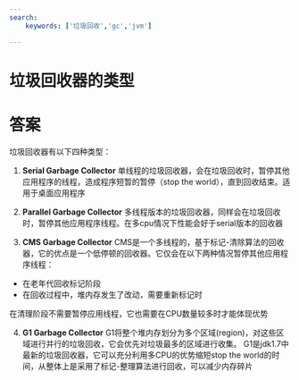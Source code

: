 ```yaml
---
search:
    keywords: ['垃圾回收','gc','jvm']

---
```



# 垃圾回收器的类型

# 答案
垃圾回收器有以下四种类型：
1. **Serial Garbage Collector**
单线程的垃圾回收器，会在垃圾回收时，暂停其他应用程序的线程，造成程序短暂的暂停（stop the world），直到回收结束。适用于桌面应用程序

2. **Parallel Garbage Collector**
多线程版本的垃圾回收器，同样会在垃圾回收时，暂停其他应用程序线程。在多cpu情况下性能会好于serial版本的回收器

3. **CMS Garbage Collector**
CMS是一个多线程的，基于标记-清除算法的回收器，它的优点是一个低停顿的回收器。它仅会在以下两种情况暂停其他应用程序线程：

 * 在老年代回收标记阶段
 * 在回收过程中，堆内存发生了改动，需要重新标记时
 
 在清理阶段不需要暂停应用线程，它也需要在CPU数量较多时才能体现优势

4. **G1 Garbage Collector**
G1将整个堆内存划分为多个区域(region)，对这些区域进行并行的垃圾回收，它会优先对垃圾最多的区域进行收集。
G1是jdk1.7中最新的垃圾回收器，它可以充分利用多CPU的优势缩短stop the world的时间，从整体上是采用了标记-整理算法进行回收，可以减少内存碎片
